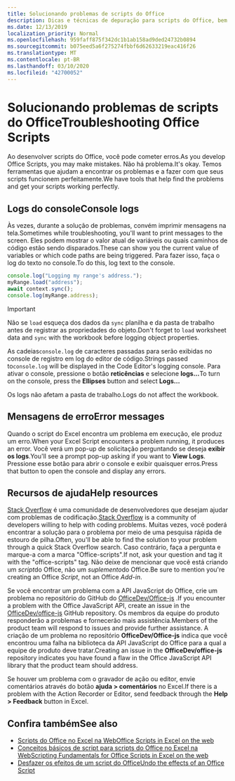 ```yaml
---
title: Solucionando problemas de scripts do Office
description: Dicas e técnicas de depuração para scripts do Office, bem como recursos da ajuda.
ms.date: 12/13/2019
localization_priority: Normal
ms.openlocfilehash: 959faff875f342dc1b1ab158ad9ded24732b0894
ms.sourcegitcommit: b075eed5a6f275274fbbf6d62633219eac416f26
ms.translationtype: MT
ms.contentlocale: pt-BR
ms.lasthandoff: 03/10/2020
ms.locfileid: "42700052"
---
```

# <a name="troubleshooting-office-scripts"></a><span data-ttu-id="08089-103">Solucionando problemas de scripts do Office</span><span class="sxs-lookup"><span data-stu-id="08089-103">Troubleshooting Office Scripts</span></span>

<span data-ttu-id="08089-104">Ao desenvolver scripts do Office, você pode cometer erros.</span><span class="sxs-lookup"><span data-stu-id="08089-104">As you develop Office Scripts, you may make mistakes.</span></span> <span data-ttu-id="08089-105">Não há problema.</span><span class="sxs-lookup"><span data-stu-id="08089-105">It's okay.</span></span> <span data-ttu-id="08089-106">Temos ferramentas que ajudam a encontrar os problemas e a fazer com que seus scripts funcionem perfeitamente.</span><span class="sxs-lookup"><span data-stu-id="08089-106">We have tools that help find the problems and get your scripts working perfectly.</span></span>

## <a name="console-logs"></a><span data-ttu-id="08089-107">Logs do console</span><span class="sxs-lookup"><span data-stu-id="08089-107">Console logs</span></span>

<span data-ttu-id="08089-108">Às vezes, durante a solução de problemas, convém imprimir mensagens na tela.</span><span class="sxs-lookup"><span data-stu-id="08089-108">Sometimes while troubleshooting, you'll want to print messages to the screen.</span></span> <span data-ttu-id="08089-109">Eles podem mostrar o valor atual de variáveis ou quais caminhos de código estão sendo disparados.</span><span class="sxs-lookup"><span data-stu-id="08089-109">These can show you the current value of variables or which code paths are being triggered.</span></span> <span data-ttu-id="08089-110">Para fazer isso, faça o log do texto no console.</span><span class="sxs-lookup"><span data-stu-id="08089-110">To do this, log text to the console.</span></span>

```TypeScript
console.log("Logging my range's address.");
myRange.load("address");
await context.sync();
console.log(myRange.address);
```

> [!IMPORTANT]
> <span data-ttu-id="08089-111">Não se `load` esqueça dos dados da `sync` planilha e da pasta de trabalho antes de registrar as propriedades do objeto.</span><span class="sxs-lookup"><span data-stu-id="08089-111">Don't forget to `load` worksheet data and `sync` with the workbook before logging object properties.</span></span>

<span data-ttu-id="08089-112">As cadeias`console.log` de caracteres passadas para serão exibidas no console de registro em log do editor de código.</span><span class="sxs-lookup"><span data-stu-id="08089-112">Strings passed to`console.log` will be displayed in the Code Editor's logging console.</span></span> <span data-ttu-id="08089-113">Para ativar o console, pressione o botão **reticências** e selecione **logs...**</span><span class="sxs-lookup"><span data-stu-id="08089-113">To turn on the console, press the **Ellipses** button and select **Logs...**</span></span>

<span data-ttu-id="08089-114">Os logs não afetam a pasta de trabalho.</span><span class="sxs-lookup"><span data-stu-id="08089-114">Logs do not affect the workbook.</span></span>

## <a name="error-messages"></a><span data-ttu-id="08089-115">Mensagens de erro</span><span class="sxs-lookup"><span data-stu-id="08089-115">Error messages</span></span>

<span data-ttu-id="08089-116">Quando o script do Excel encontra um problema em execução, ele produz um erro.</span><span class="sxs-lookup"><span data-stu-id="08089-116">When your Excel Script encounters a problem running, it produces an error.</span></span> <span data-ttu-id="08089-117">Você verá um pop-up de solicitação perguntando se deseja **exibir os logs**.</span><span class="sxs-lookup"><span data-stu-id="08089-117">You'll see a prompt pop-up asking if you want to **View Logs**.</span></span> <span data-ttu-id="08089-118">Pressione esse botão para abrir o console e exibir quaisquer erros.</span><span class="sxs-lookup"><span data-stu-id="08089-118">Press that button to open the console and display any errors.</span></span>

## <a name="help-resources"></a><span data-ttu-id="08089-119">Recursos de ajuda</span><span class="sxs-lookup"><span data-stu-id="08089-119">Help resources</span></span>

<span data-ttu-id="08089-120">[Stack Overflow](https://stackoverflow.com/questions/tagged/office-scripts) é uma comunidade de desenvolvedores que desejam ajudar com problemas de codificação.</span><span class="sxs-lookup"><span data-stu-id="08089-120">[Stack Overflow](https://stackoverflow.com/questions/tagged/office-scripts) is a community of developers willing to help with coding problems.</span></span> <span data-ttu-id="08089-121">Muitas vezes, você poderá encontrar a solução para o problema por meio de uma pesquisa rápida de estouro de pilha.</span><span class="sxs-lookup"><span data-stu-id="08089-121">Often, you'll be able to find the solution to your problem through a quick Stack Overflow search.</span></span> <span data-ttu-id="08089-122">Caso contrário, faça a pergunta e marque-a com a marca "Office-scripts".</span><span class="sxs-lookup"><span data-stu-id="08089-122">If not, ask your question and tag it with the "office-scripts" tag.</span></span> <span data-ttu-id="08089-123">Não deixe de mencionar que você está criando um *script*do Office, não um *suplemento*do Office.</span><span class="sxs-lookup"><span data-stu-id="08089-123">Be sure to mention you're creating an Office *Script*, not an Office *Add-in*.</span></span>

<span data-ttu-id="08089-124">Se você encontrar um problema com a API JavaScript do Office, crie um problema no repositório do GitHub do [OfficeDev/Office-js](https://github.com/OfficeDev/office-js) .</span><span class="sxs-lookup"><span data-stu-id="08089-124">If you encounter a problem with the Office JavaScript API, create an issue in the [OfficeDev/office-js](https://github.com/OfficeDev/office-js) GitHub repository.</span></span> <span data-ttu-id="08089-125">Os membros da equipe do produto responderão a problemas e fornecerão mais assistência.</span><span class="sxs-lookup"><span data-stu-id="08089-125">Members of the product team will respond to issues and provide further assistance.</span></span> <span data-ttu-id="08089-126">A criação de um problema no repositório **OfficeDev/Office-js** indica que você encontrou uma falha na biblioteca da API JavaScript do Office para a qual a equipe de produto deve tratar.</span><span class="sxs-lookup"><span data-stu-id="08089-126">Creating an issue in the **OfficeDev/office-js** repository indicates you have found a flaw in the Office JavaScript API library that the product team should address.</span></span>

<span data-ttu-id="08089-127">Se houver um problema com o gravador de ação ou editor, envie comentários através do botão **ajuda > comentários** no Excel.</span><span class="sxs-lookup"><span data-stu-id="08089-127">If there is a problem with the Action Recorder or Editor, send feedback through the **Help > Feedback** button in Excel.</span></span>

## <a name="see-also"></a><span data-ttu-id="08089-128">Confira também</span><span class="sxs-lookup"><span data-stu-id="08089-128">See also</span></span>

- [<span data-ttu-id="08089-129">Scripts do Office no Excel na Web</span><span class="sxs-lookup"><span data-stu-id="08089-129">Office Scripts in Excel on the web</span></span>](../overview/excel.md)
- [<span data-ttu-id="08089-130">Conceitos básicos de script para scripts do Office no Excel na Web</span><span class="sxs-lookup"><span data-stu-id="08089-130">Scripting Fundamentals for Office Scripts in Excel on the web</span></span>](../develop/scripting-fundamentals.md)
- [<span data-ttu-id="08089-131">Desfazer os efeitos de um script do Office</span><span class="sxs-lookup"><span data-stu-id="08089-131">Undo the effects of an Office Script</span></span>](undo.md)
